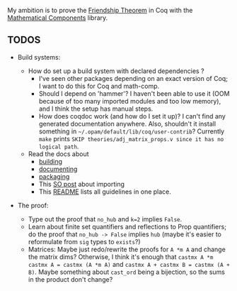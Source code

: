 My ambition is to prove the [Friendship Theorem](https://math.mit.edu/~apost/courses/18.204-2016/18.204_Elizabeth_Walker_final_paper.pdf) in Coq with the [Mathematical Components](https://math-comp.github.io/) library.


## TODOS 
* Build systems:
  * How do set up a build system with declared dependencies ? 
	* I've seen other packages depending on an exact version of Coq; I
      want to do this for Coq and math-comp.
	* Should I depend on 'hammer'? I haven't been able to use it (OOM
      because of too many imported modules and too low memory), and I
      think the setup has manual steps.
	* How does coqdoc work (and how do I set it up)? I can't find any
      generated documentation anywhere. Also, shouldn't it install
      something in `~/.opam/default/lib/coq/user-contrib`? Currently
      `make` prints `SKIP theories/adj_matrix_props.v since it has no`
      `logical path`.
  * Read the docs about 
	* [building](https://coq.inria.fr/refman/practical-tools/utilities.html#building-a-coq-project-with-coq-makefile)
	* [documenting](https://coq.inria.fr/refman/using/tools/coqdoc.html)
	* [packaging](https://coq.inria.fr/opam-packaging.html)
	* This [SO post](https://stackoverflow.com/questions/53822753/coqide-error-with-exporting-modules-in-the-same-library) about importing 
	* This [README](https://github.com/coq-community/manifesto/wiki/Recommended-Project-Structure) lists all guidelines in one place.

* The proof:
  * Type out the proof that `no_hub` and `k=2` implies `False`.
  * Learn about finite set quantifiers and reflections to Prop
    quantifiers; do the proof that `no_hub -> False` implies `hub`
    (maybe it's easier to reformulate from `sig` types to `exists`?)
  * Matrices: Maybe just redo/rewrite the proofs for `A *m A` and
    change the matrix dims? Otherwise, I think it's enough that
    `castmx A *m castmx A = castmx (A *m A)` and `castmx A + castmx B
    = castmx (A + B)`. Maybe something about `cast_ord` being a
    bijection, so the sums in the product don't change?
  
